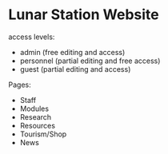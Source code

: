 # Lunar Station Website 

access levels:
- admin (free editing and access)
- personnel (partial editing and free access)
- guest (partial editing and access)

Pages:

- Staff
- Modules
- Research
- Resources
- Tourism/Shop
- News
